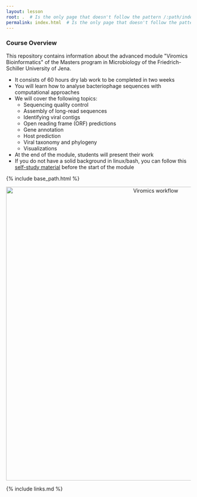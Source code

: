 ```yaml
---
layout: lesson
root: .  # Is the only page that doesn't follow the pattern /:path/index.html
permalink: index.html  # Is the only page that doesn't follow the pattern /:path/index.html
---
```


### Course Overview

This repository contains information about the advanced module "Viromics Bioinformatics" of the Masters program in Microbiology of the Friedrich-Schiller University of Jena.

- It consists of 60 hours dry lab work to be completed in two weeks
- You will learn how to analyse bacteriophage sequences with computational approaches
- We will cover the following topics:
  - Sequencing quality control
  - Assembly of long-read sequences
  - Identifying viral contigs
  - Open reading frame (ORF) predictions
  - Gene annotation
  - Host prediction
  - Viral taxonomy and phylogeny
  - Visualizations
- At the end of the module, students will present their work
- If you do not have a solid background in linux/bash, you can follow this [self-study material](https://github.com/waltercostamb/course_viral-microbiology_2023/blob/main/study_material.md) before the start of the module 

{% include base_path.html %}
<p align="center">
    <a href="{{ site.carpentries_site }}"><img src="{{ relative_root_path }}/assets/img/slide_module_2024.png" alt="Viromics workflow" width="800" /></a>
</p>

{% include links.md %}
